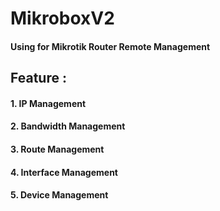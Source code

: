 # MikroboxV2

#### Using for Mikrotik Router Remote Management

## Feature :
#### 1. IP Management
#### 2. Bandwidth Management
#### 3. Route Management
#### 4. Interface Management
#### 5. Device Management
